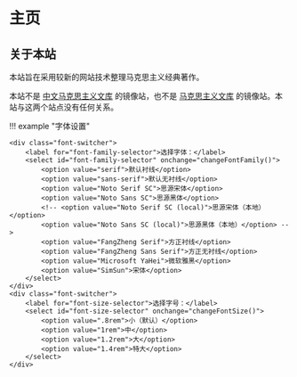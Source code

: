# 主页

## 关于本站

本站旨在采用较新的网站技术整理马克思主义经典著作。

本站不是 [中文马克思主义文库](https://www.marxists.org/chinese/) 的镜像站，也不是 [马克思主义文库](https://www.marxists.org/) 的镜像站。本站与这两个站点没有任何关系。

!!! example "字体设置"

	<div class="font-switcher">
		<label for="font-family-selector">选择字体：</label>
		<select id="font-family-selector" onchange="changeFontFamily()">
			<option value="serif">默认衬线</option>
			<option value="sans-serif">默认无衬线</option>
			<option value="Noto Serif SC">思源宋体</option>
			<option value="Noto Sans SC">思源黑体</option>
            <!-- <option value="Noto Serif SC (local)">思源宋体（本地）</option>
            <option value="Noto Sans SC (local)">思源黑体（本地）</option> -->
			<option value="FangZheng Serif">方正衬线</option>
			<option value="FangZheng Sans Serif">方正无衬线</option>
			<option value="Microsoft YaHei">微软雅黑</option>
			<option value="SimSun">宋体</option>
		</select>
	</div>
	<div class="font-switcher">
		<label for="font-size-selector">选择字号：</label>
		<select id="font-size-selector" onchange="changeFontSize()">
			<option value=".8rem">小（默认）</option>
			<option value="1rem">中</option>
			<option value="1.2rem">大</option>
			<option value="1.4rem">特大</option>
		</select>
	</div>